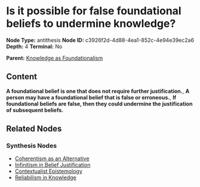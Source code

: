 # Is it possible for false foundational beliefs to undermine knowledge?

**Node Type:** antithesis
**Node ID:** c3926f2d-4d88-4ea1-852c-4e94e39ec2a6
**Depth:** 4
**Terminal:** No

**Parent:** [Knowledge as Foundationalism](knowledge-as-foundationalism-synthesis-151d9a99-e7a2-4f5a-9abc-2287050d4166.md)

## Content

**A foundational belief is one that does not require further justification.**, **A person may have a foundational belief that is false or erroneous.**, **If foundational beliefs are false, then they could undermine the justification of subsequent beliefs.**

## Related Nodes

### Synthesis Nodes

- [Coherentism as an Alternative](coherentism-as-an-alternative-synthesis-af607037-dc06-4559-ad71-eaab5979a217.md)
- [Infinitism in Belief Justification](infinitism-in-belief-justification-synthesis-02a5ea20-07f3-451a-9cad-6005d2c6b443.md)
- [Contextualist Epistemology](contextualist-epistemology-synthesis-7cb3f470-360b-47cf-8b8c-395a82690650.md)
- [Reliabilism in Knowledge](reliabilism-in-knowledge-synthesis-d554d03a-8272-473a-bc10-4598650d4100.md)
